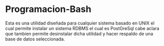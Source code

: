 # Programacion-Bash
Esta es una utilidad diseñada para cualquier sistema basado en UNIX el cual permite instalar un sistema RDBMS el cual es PostGreSql cabe aclara que tambien permite desinstalar dicha utilidad y hacer respaldo de una base de datos seleccionada. 
